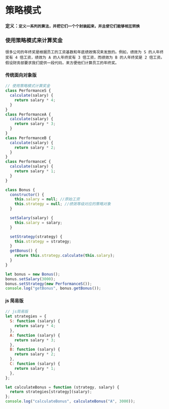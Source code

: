 # 策略模式

#### 定义：`定义一系列的算法，并把它们一个个封装起来，并且使它们能够相互转换`

### 使用策略模式来计算奖金

`很多公司的年终奖是根据员工的工资基数和年底绩效情况来发放的。例如，绩效为 S 的人年终奖有 4 倍工资，绩效为 A 的人年终奖有 3 倍工资，而绩效为 B 的人年终奖是 2 倍工资。假设财务部要求我们提供一段代码，来方便他们计算员工的年终奖。`

#### 传统面向对象版

```js
// 使用策略模式计算奖金
class PerformanceS {
  calculate(salary) {
    return salary * 4;
  }
}
class PerformanceA {
  calculate(salary) {
    return salary * 3;
  }
}
class PerformanceB {
  calculate(salary) {
    return salary * 2;
  }
}
class PerformanceC {
  calculate(salary) {
    return salary * 1;
  }
}

class Bonus {
  constructor() {
    this.salary = null; //原始工资
    this.strategy = null; //绩效等级对应的策略对象
  }

  setSalary(salary) {
    this.salary = salary;
  }

  setStrategy(strategy) {
    this.strategy = strategy;
  }
  getBonus() {
    return this.strategy.calculate(this.salary);
  }
}

let bonus = new Bonus();
bonus.setSalary(3000);
bonus.setStrategy(new PerformanceS());
console.log("getBonus", bonus.getBonus());
```

#### js 简易版

```js
// js简易版
let strategies = {
  S: function (salary) {
    return salary * 4;
  },
  A: function (salary) {
    return salary * 3;
  },
  B: function (salary) {
    return salary * 2;
  },
  C: function (salary) {
    return salary * 1;
  },
};

let calculateBonus = function (strategy, salary) {
  return strategies[strategy](salary);
};
console.log("calculateBonus", calculateBonus("A", 3000));
```
